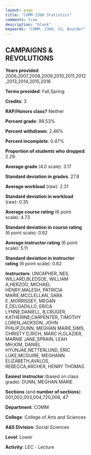 ```yaml
---
layout: page
title: "COMM 2360 Statistics"
comments: true
description: "blank"
keywords: "COMM, 2360, CU, Boulder"
--- 
```

<head>
<script src="https://ajax.googleapis.com/ajax/libs/jquery/2.1.3/jquery.min.js"></script>
<script src="https://dl.dropboxusercontent.com/s/pc42nxpaw1ea4o9/highcharts.js?dl=0"></script>
<!-- <script src="../assets/js/highcharts.js"></script> -->
<style type="text/css">@font-face {
	font-family: "Bebas Neue";
	src: url(https://www.filehosting.org/file/details/544349/BebasNeue%20Regular.otf) format("opentype");
	}
	h1.Bebas { 
		font-family: "Bebas Neue", Verdana, Tahoma;
	}
</style>
</head>
<body>
	<div id="container" style="float: right; width: 45%; height: 88%; margin-left: 2.5%; margin-right: 2.5%;"></div>
	<script language="JavaScript">
		$(document).ready(function() {
		var chart = {type: 'column'};
		var title = {text: 'Grade Distribution'};
		var xAxis = {categories: ['A','B','C','D','F'],crosshair: true};
		var yAxis = {min: 0,title: {text: 'Percentage'}};
		var tooltip = {headerFormat: '<center><b><span style="font-size:20px">{point.key}</span></b></center>',
		               pointFormat: '<td style="padding:0"><b>{point.y:.1f}%</b></td>',
		               footerFormat: '</table>',shared: true,useHTML: true};
		var plotOptions = {column: {pointPadding: 0.0,borderWidth: 0}};  
		var credits = {enabled: false};var series= [{name: 'Percent',data: [41.09,43.87,11.18,1.6,2.27,]}];
		var json = {};
		json.chart = chart;
		json.title = title;
		json.tooltip = tooltip;
		json.xAxis = xAxis;
		json.yAxis = yAxis;  
		json.series = series;
		json.plotOptions = plotOptions;  
		json.credits = credits;
		$('#container').highcharts(json);
	});
	</script>
</body>
			   
## CAMPAIGNS & REVOLUTIONS

**Years provided**: 2006,2007,2008,2009,2010,2011,2012,2013,2014,2015,2016

**Terms provided**: Fall,Spring

**Credits**: 3

**RAP/Honors class?** Neither

**Percent grade**: 99.53%

**Percent withdrawn**: 2.46%

**Percent incomplete**: 0.47%

**Proportion of students who dropped**: 2.29

**Average grade** (4.0 scale): 3.17

**Standard deviation in grades**: 27.8

**Average workload** (raw): 2.31

**Standard deviation in workload** (raw): 0.35

**Average course rating** (6 point scale): 4.73

**Standard deviation in course rating** (6 point scale): 0.62

**Average instructor rating** (6 point scale): 5.11

**Standard deviation in instructor rating** (6 point scale): 0.62

**Instructors**: UNCAPHER, NEIL WILLARD,BLEDSOE, WILLIAM A,HERZOG, MICHAEL HENRY,MALESH, PATRICIA MARIE,MCCLELLAN, SARA E.,MORRISSEY, MEGAN E,DELGADILLO, ERICA LYNNE,DANIELL, B,CRUGER, KATHERINE,CARPENTER, TIMOTHY LOREN,JACKSON, JOHN PHILIP,DUNN, MEGHAN MARIE,SIMS, CHRISTY D,RICH, MARC H,GLAZIER, MARNIE JANE,SPRAIN, LEAH MH,KIM, DANIEL HYUNJAE,NETTERLUND, ERIC LUKE,MCGUIRE, MEGHANN ELIZABETH,AVALOS, REBECCA,ARCHER, HENRY THOMAS

**Easiest instructor** (based on class grade): DUNN, MEGHAN MARIE

**Sections** (and **number of sections**): 001,002,003,004,720,006, 47

**Department**: COMM

**College**: College of Arts and Sciences

**A&S Division**: Social Sciences

**Level**: Lower

**Activity**: LEC - Lecture